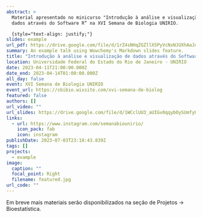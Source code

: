 ```yaml
---
abstract: >
  Material apresentado no minicurso "Introdução à análise e visualização de
  dados através do Software R” na XVI Semana de Biologia UNIRIO.

  {style="text-align: justify;"}
slides: example
url_pdf: https://drive.google.com/file/d/1rZ4sNHqZGZllX5PyVcNxNJUXhAaJqfkm/view?usp=drive_link
summary: An example talk using Wowchemy's Markdown slides feature.
title: "Introdução à análise e visualização de dados através do Software R "
location: Universidade Federal do Estado do Rio de Janeiro - UNIRIO
date: 2023-04-11T21:00:00.000Z
date_end: 2023-04-14T01:00:00.000Z
all_day: false
event: XVI Semana de Biologia UNIRIO
event_url: https://sbibio.wixsite.com/xvi-semana-de-biolog
featured: false
authors: []
url_video: ""
url_slides: https://drive.google.com/file/d/1WCclUU3_aUIGv0qqybOySUmfyUVq4zq-/view?usp=drive_link
links:
  - url: https://www.instagram.com/semanabiounirio/
    icon_pack: fab
    icon: instagram
publishDate: 2023-07-03T23:18:43.839Z
tags: []
projects:
  - example
image:
  caption: ""
  focal_point: Right
  filename: featured.jpg
url_code: ""
---
```

E﻿m breve mais materiais serão disponibilizados na seção de Projetos -> Bioestatística.